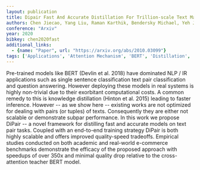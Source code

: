 ```yaml
---
layout: publication
title: Dipair Fast And Accurate Distillation For Trillion-scale Text Matching And Pair Modeling
authors: Chen Jiecao, Yang Liu, Raman Karthik, Bendersky Michael, Yeh Jung-jung, Zhou Yun, Najork Marc, Cai Danyang, Emadzadeh Ehsan
conference: "Arxiv"
year: 2020
bibkey: chen2020fast
additional_links:
  - {name: "Paper", url: "https://arxiv.org/abs/2010.03099"}
tags: ['Applications', 'Attention Mechanism', 'BERT', 'Distillation', 'Efficiency And Optimization', 'Model Architecture', 'Reinforcement Learning', 'Tools', 'Training Techniques']
---
```

Pre-trained models like BERT (Devlin et al. 2018) have dominated NLP / IR applications such as single sentence classification text pair classification and question answering. However deploying these models in real systems is highly non-trivial due to their exorbitant computational costs. A common remedy to this is knowledge distillation (Hinton et al. 2015) leading to faster inference. However -- as we show here -- existing works are not optimized for dealing with pairs (or tuples) of texts. Consequently they are either not scalable or demonstrate subpar performance. In this work we propose DiPair -- a novel framework for distilling fast and accurate models on text pair tasks. Coupled with an end-to-end training strategy DiPair is both highly scalable and offers improved quality-speed tradeoffs. Empirical studies conducted on both academic and real-world e-commerce benchmarks demonstrate the efficacy of the proposed approach with speedups of over 350x and minimal quality drop relative to the cross-attention teacher BERT model.
